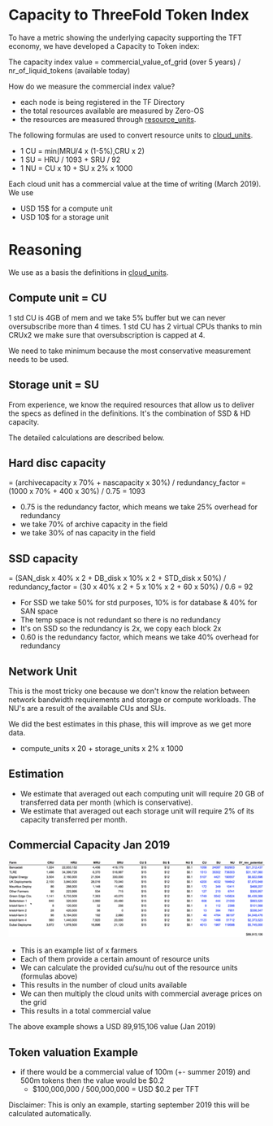 
# Capacity to ThreeFold Token Index

To have a metric showing the underlying capacity supporting the TFT economy, we have developed a Capacity to Token index:

The capacity index value = commercial_value_of_grid (over 5 years) / nr_of_liquid_tokens (available today)

How do we measure the commercial index value?

- each node is being registered in the TF Directory
- the total resources available are measured by Zero-OS 
- the resources are measured through [resource_units](grid/concepts/resource_units.md).

The following formulas are used to convert resource units to [cloud_units](/docs/definitions-concepts/threefold_cloud_units.md).

- 1 CU = min(MRU/4 x (1-5%),CRU x 2)
- 1 SU = HRU / 1093 + SRU / 92
- 1 NU = CU x 10 + SU x 2% x 1000

Each cloud unit has a commercial value at the time of writing (March 2019). We use

- USD 15$ for a compute unit
- USD 10$ for a storage unit

# Reasoning

We use as a basis the definitions in [cloud_units](/docs/definitions-concepts/threefold_cloud_units.md).

## Compute unit = CU

1 std CU is 4GB of mem and we take 5% buffer 
but we can never oversubscribe more than 4 times.
1 std CU has 2 virtual CPUs thanks to min CRUx2 we make sure that oversubscription is capped at 4.

We need to take minimum because the most conservative measurement needs to be used.

## Storage unit = SU

From experience, we know the required resources that allow us to deliver the specs as defined in the definitions.
It's the combination of SSD & HD capacity. 

The detailed calculations are described below.

## Hard disc capacity

= (archivecapacity x 70% + nascapacity x 30%) / redundancy_factor
= (1000 x 70% + 400 x 30%) / 0.75 = 1093

- 0.75 is the redundancy factor, which means we take 25% overhead for redundancy
- we take 70% of archive capacity in the field
- we take 30% of nas capacity in the field

## SSD capacity

= (SAN_disk x 40% x 2 + DB_disk x 10% x 2 + STD_disk x 50%) / redundancy_factor
= (30 x 40% x 2 + 5 x 10% x 2 + 60 x 50%) / 0.6
= 92

- For SSD we take 50% for std purposes, 10% is for database & 40% for SAN space
- The temp space is not redundant so there is no redundancy
- It's on SSD so the redundancy is 2x, we copy each block 2x
- 0.60 is the redundancy factor, which means we take 40% overhead for redundancy

## Network Unit

This is the most tricky one because we don't know the relation between network bandwidth requirements and storage or compute workloads. The NU's are a result of the available CUs and SUs.

We did the best estimates in this phase, this will improve as we get more data.

- compute_units x 20 + storage_units x 2% x 1000

## Estimation

- We estimate that averaged out each computing unit will require 20 GB of transferred data per month (which is conservative).
- We estimate that averaged out each storage unit will require 2% of its capacity transferred per month.


## Commercial Capacity Jan 2019

![](images/token_value_calc.png)

- This is an example list of x farmers
- Each of them provide a certain amount of resource units
- We can calculate the provided cu/su/nu out of the resource units (formulas above)
- This results in the number of cloud units available
- We can then multiply the cloud units with commercial average prices on the grid
- This results in a total commercial value

The above example shows a USD 89,915,106 value  (Jan 2019)

## Token valuation Example

- if there would be a commercial value of 100m (+- summer 2019) and 500m tokens then the value would be $0.2
    - $100,000,000 / 500,000,000 = USD $0.2 per TFT
    
Disclaimer: This is only an example, starting september 2019 this will be calculated automatically.



